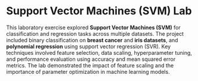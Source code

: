 # Support Vector Machines (SVM) Lab

This laboratory exercise explored **Support Vector Machines (SVM)** for classification and regression tasks across multiple datasets. The project included binary classification on **breast cancer** and **iris datasets**, and **polynomial regression** using support vector regression (SVR). Key techniques involved feature selection, data scaling, hyperparameter tuning, and performance evaluation using accuracy and mean squared error metrics. The lab demonstrated the impact of feature scaling and the importance of parameter optimization in machine learning models.
